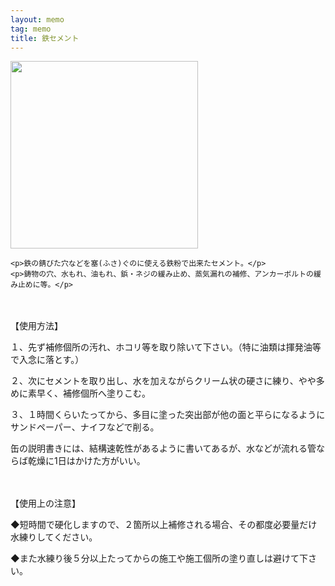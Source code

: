 ```yaml
---
layout: memo
tag: memo
title: 鉄セメント
---
```


<img src="https://joyfulhonda.jp/img/ec/item/20140306/85641/item_159315.jpg" width="300px"/>

    <p>鉄の錆びた穴などを塞(ふさ)ぐのに使える鉄粉で出来たセメント。</p>
    <p>鋳物の穴、水もれ、油もれ、鋲・ネジの緩み止め、蒸気漏れの補修、アンカーボルトの緩み止めに等。</p>

　
　

<p>【使用方法】</p>
<p>１、先ず補修個所の汚れ、ホコリ等を取り除いて下さい。（特に油類は揮発油等で入念に落とす。）</p>
<p>２、次にセメントを取り出し、水を加えながらクリーム状の硬さに練り、やや多めに素早く、補修個所へ塗りこむ。</p>
<p>３、１時間くらいたってから、多目に塗った突出部が他の面と平らになるようにサンドペーパー、ナイフなどで削る。</p>
<p>缶の説明書きには、結構速乾性があるように書いてあるが、水などが流れる管ならば乾燥に1日はかけた方がいい。</p>

　
　

<p>【使用上の注意】</p>
<p>◆短時間で硬化しますので、２箇所以上補修される場合、その都度必要量だけ水練りしてください。</p>
<p>◆また水練り後５分以上たってからの施工や施工個所の塗り直しは避けて下さい。</p>

